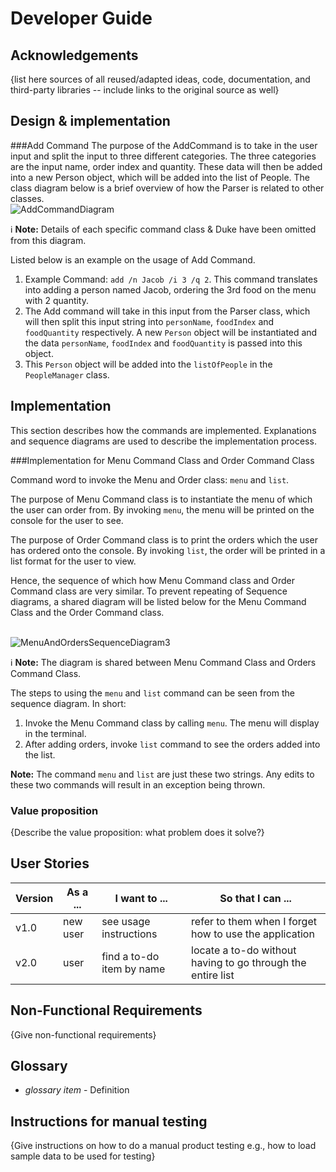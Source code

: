 # Developer Guide

## Acknowledgements

{list here sources of all reused/adapted ideas, code, documentation, and third-party libraries -- include links to the original source as well}

## Design & implementation

###Add Command
The purpose of the AddCommand is to take in the user input and split the input to three different categories. 
The three categories are the input name, order index and quantity. These data will then be added into a new Person object, 
which will be added into the list of People.
The class diagram below is a brief overview of how the Parser is related to other classes.
<br>![AddCommandDiagram](https://raw.githubusercontent.com/WaiKit-nus/tp/AddCommandClassDG-WK/UMLdiagrams/AddCommandDiagram/AddCommandDiagram.jpg)
<div markdown="span" class="alert alert-primary">

:information_source: **Note:** Details of each specific command class & Duke have been omitted from this diagram.

</div>

Listed below is an example on the usage of Add Command.
1) Example Command: `add /n Jacob /i 3 /q 2`. This command translates into adding a person named Jacob, ordering the 3rd food on the menu with 2 quantity.
2) The Add command will take in this input from the Parser class, which will then split this input string into `personName`, `foodIndex` and `foodQuantity` respectively.
A new `Person` object will be instantiated and the data `personName`, `foodIndex` and `foodQuantity` is passed into this object. 
3) This `Person` object will be added into the `listOfPeople` in the `PeopleManager` class.  

## Implementation
This section describes how the commands are implemented. Explanations and sequence diagrams are used to describe the implementation process.

###Implementation for Menu Command Class and Order Command Class

Command word to invoke the Menu and Order class: `menu` and `list`.

The purpose of Menu Command class is to instantiate the menu of which the user can order from. By invoking `menu`, the menu will be printed on the console for the user to see.

The purpose of Order Command class is to print the orders which the user has ordered onto the console. By invoking `list`, the order will be printed in a list format for the user to view. 

Hence, the sequence of which how Menu Command class and Order Command class are very similar. To prevent repeating of Sequence diagrams, a shared diagram will be listed below for the Menu Command Class and the Order Command class.

<br>![MenuAndOrdersSequenceDiagram3](https://raw.githubusercontent.com/WaiKit-nus/tp/AddCommandClassDG-WK/UMLdiagrams/MenuAndOrdersSequenceDiagram/MenuAndOrdersSequenceDiagram3.jpg)
<div markdown="span" class="alert alert-primary">

:information_source: **Note:** The diagram is shared between Menu Command Class and Orders Command Class.

</div>

The steps to using the `menu` and `list` command can be seen from the sequence diagram. In short: 
1) Invoke the Menu Command class by calling `menu`. The menu will display in the terminal.
2) After adding orders, invoke `list` command to see the orders added into the list.

**Note:** The command `menu` and `list` are just these two strings. Any edits to these two commands will result in an exception being thrown.


### Value proposition

{Describe the value proposition: what problem does it solve?}

## User Stories

|Version| As a ... | I want to ... | So that I can ...|
|--------|----------|---------------|------------------|
|v1.0|new user|see usage instructions|refer to them when I forget how to use the application|
|v2.0|user|find a to-do item by name|locate a to-do without having to go through the entire list|

## Non-Functional Requirements

{Give non-functional requirements}

## Glossary

* *glossary item* - Definition

## Instructions for manual testing

{Give instructions on how to do a manual product testing e.g., how to load sample data to be used for testing}
